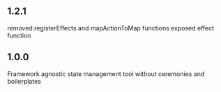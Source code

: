 ## 1.2.1

removed registerEffects and mapActionToMap functions
exposed effect function

## 1.0.0

Framework agnostic state management tool without ceremonies and boilerplates
